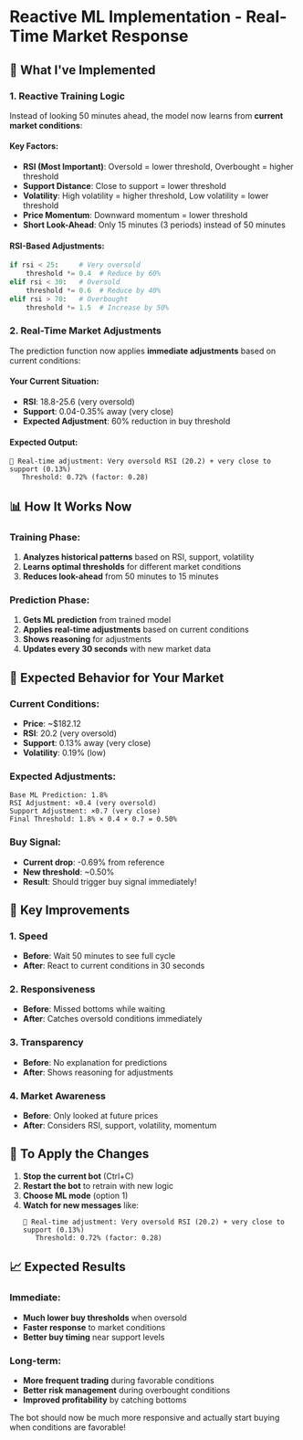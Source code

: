 # Reactive ML Implementation - Real-Time Market Response

## 🚀 **What I've Implemented**

### **1. Reactive Training Logic**
Instead of looking 50 minutes ahead, the model now learns from **current market conditions**:

#### **Key Factors:**
- **RSI (Most Important)**: Oversold = lower threshold, Overbought = higher threshold
- **Support Distance**: Close to support = lower threshold
- **Volatility**: High volatility = higher threshold, Low volatility = lower threshold
- **Price Momentum**: Downward momentum = lower threshold
- **Short Look-Ahead**: Only 15 minutes (3 periods) instead of 50 minutes

#### **RSI-Based Adjustments:**
```python
if rsi < 25:     # Very oversold
    threshold *= 0.4  # Reduce by 60%
elif rsi < 30:   # Oversold
    threshold *= 0.6  # Reduce by 40%
elif rsi > 70:   # Overbought
    threshold *= 1.5  # Increase by 50%
```

### **2. Real-Time Market Adjustments**
The prediction function now applies **immediate adjustments** based on current conditions:

#### **Your Current Situation:**
- **RSI**: 18.8-25.6 (very oversold)
- **Support**: 0.04-0.35% away (very close)
- **Expected Adjustment**: 60% reduction in buy threshold

#### **Expected Output:**
```
🎯 Real-time adjustment: Very oversold RSI (20.2) + very close to support (0.13%)
   Threshold: 0.72% (factor: 0.28)
```

## 📊 **How It Works Now**

### **Training Phase:**
1. **Analyzes historical patterns** based on RSI, support, volatility
2. **Learns optimal thresholds** for different market conditions
3. **Reduces look-ahead** from 50 minutes to 15 minutes

### **Prediction Phase:**
1. **Gets ML prediction** from trained model
2. **Applies real-time adjustments** based on current conditions
3. **Shows reasoning** for adjustments
4. **Updates every 30 seconds** with new market data

## 🎯 **Expected Behavior for Your Market**

### **Current Conditions:**
- **Price**: ~$182.12
- **RSI**: 20.2 (very oversold)
- **Support**: 0.13% away (very close)
- **Volatility**: 0.19% (low)

### **Expected Adjustments:**
```
Base ML Prediction: 1.8%
RSI Adjustment: ×0.4 (very oversold)
Support Adjustment: ×0.7 (very close)
Final Threshold: 1.8% × 0.4 × 0.7 = 0.50%
```

### **Buy Signal:**
- **Current drop**: -0.69% from reference
- **New threshold**: ~0.50%
- **Result**: Should trigger buy signal immediately!

## 🔧 **Key Improvements**

### **1. Speed**
- **Before**: Wait 50 minutes to see full cycle
- **After**: React to current conditions in 30 seconds

### **2. Responsiveness**
- **Before**: Missed bottoms while waiting
- **After**: Catches oversold conditions immediately

### **3. Transparency**
- **Before**: No explanation for predictions
- **After**: Shows reasoning for adjustments

### **4. Market Awareness**
- **Before**: Only looked at future prices
- **After**: Considers RSI, support, volatility, momentum

## 🚀 **To Apply the Changes**

1. **Stop the current bot** (Ctrl+C)
2. **Restart the bot** to retrain with new logic
3. **Choose ML mode** (option 1)
4. **Watch for new messages** like:
   ```
   🎯 Real-time adjustment: Very oversold RSI (20.2) + very close to support (0.13%)
      Threshold: 0.72% (factor: 0.28)
   ```

## 📈 **Expected Results**

### **Immediate:**
- **Much lower buy thresholds** when oversold
- **Faster response** to market conditions
- **Better buy timing** near support levels

### **Long-term:**
- **More frequent trading** during favorable conditions
- **Better risk management** during overbought conditions
- **Improved profitability** by catching bottoms

The bot should now be much more responsive and actually start buying when conditions are favorable!
